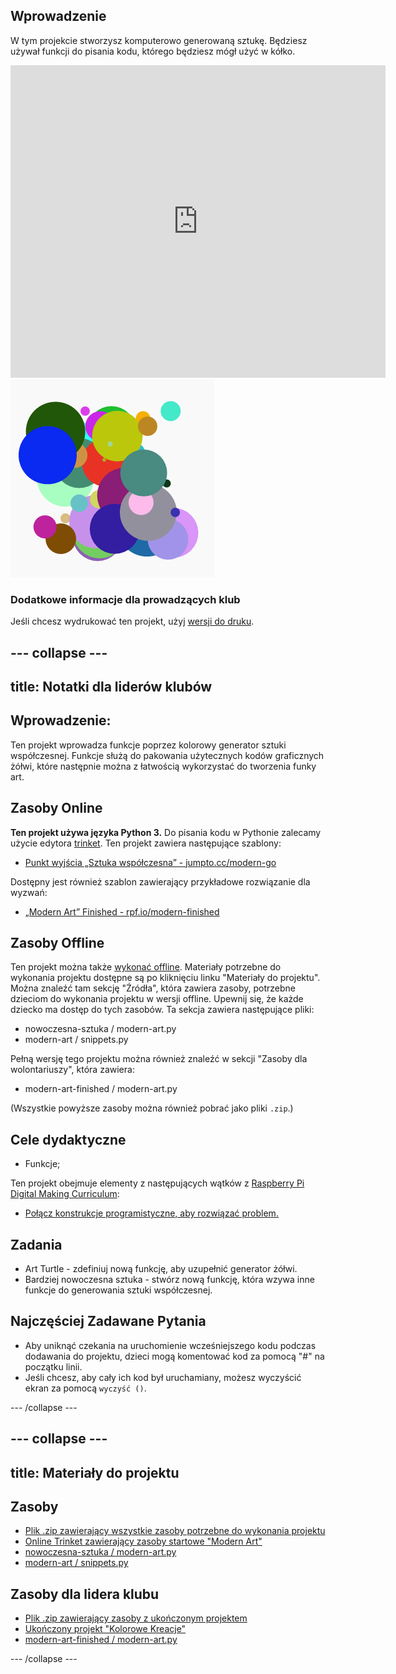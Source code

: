 ## Wprowadzenie

W tym projekcie stworzysz komputerowo generowaną sztukę. Będziesz używał funkcji do pisania kodu, którego będziesz mógł użyć w kółko.

<div class="trinket">
  <iframe src="https://trinket.io/embed/python/47bbc2fc2b?outputOnly=true&start=result" width="600" height="500" frameborder="0" marginwidth="0" marginheight="0" allowfullscreen>
  </iframe>
  <img src="images/modern-finished.png">
</div>

### Dodatkowe informacje dla prowadzących klub

Jeśli chcesz wydrukować ten projekt, użyj [wersji do druku](https://projects.raspberrypi.org/en/projects/modern-art/print).

## \--- collapse \---

## title: Notatki dla liderów klubów

## Wprowadzenie:

Ten projekt wprowadza funkcje poprzez kolorowy generator sztuki współczesnej. Funkcje służą do pakowania użytecznych kodów graficznych żółwi, które następnie można z łatwością wykorzystać do tworzenia funky art.

## Zasoby Online

**Ten projekt używa języka Python 3.** Do pisania kodu w Pythonie zalecamy użycie edytora [trinket](https://trinket.io/). Ten projekt zawiera następujące szablony:

* [Punkt wyjścia „Sztuka współczesna” - jumpto.cc/modern-go](http://jumpto.cc/modern-go)

Dostępny jest również szablon zawierający przykładowe rozwiązanie dla wyzwań:

* [„Modern Art” Finished - rpf.io/modern-finished](https://rpf.io/modern-finished)

## Zasoby Offline

Ten projekt można także [wykonać offline](https://www.codeclubprojects.org/en-GB/resources/python-working-offline/). Materiały potrzebne do wykonania projektu dostępne są po kliknięciu linku "Materiały do projektu". Można znaleźć tam sekcję "Źródła", która zawiera zasoby, potrzebne dzieciom do wykonania projektu w wersji offline. Upewnij się, że każde dziecko ma dostęp do tych zasobów. Ta sekcja zawiera następujące pliki:

* nowoczesna-sztuka / modern-art.py
* modern-art / snippets.py

Pełną wersję tego projektu można również znaleźć w sekcji "Zasoby dla wolontariuszy", która zawiera:

* modern-art-finished / modern-art.py

(Wszystkie powyższe zasoby można również pobrać jako pliki `.zip`.)

## Cele dydaktyczne

* Funkcje;

Ten projekt obejmuje elementy z następujących wątków z [Raspberry Pi Digital Making Curriculum](http://rpf.io/curriculum):

* [Połącz konstrukcje programistyczne, aby rozwiązać problem.](https://www.raspberrypi.org/curriculum/programming/builder)

## Zadania

* Art Turtle - zdefiniuj nową funkcję, aby uzupełnić generator żółwi.
* Bardziej nowoczesna sztuka - stwórz nową funkcję, która wzywa inne funkcje do generowania sztuki współczesnej.

## Najczęściej Zadawane Pytania

* Aby uniknąć czekania na uruchomienie wcześniejszego kodu podczas dodawania do projektu, dzieci mogą komentować kod za pomocą "#" na początku linii.
* Jeśli chcesz, aby cały ich kod był uruchamiany, możesz wyczyścić ekran za pomocą `wyczyść ()`. 

\--- /collapse \---

## \--- collapse \---

## title: Materiały do projektu

## Zasoby

* [Plik .zip zawierający wszystkie zasoby potrzebne do wykonania projektu](resources/modern-art-project-resources.zip)
* [Online Trinket zawierający zasoby startowe "Modern Art"](http://jumpto.cc/modern-go)
* [nowoczesna-sztuka / modern-art.py](resources/modern-art-modern-art.py)
* [modern-art / snippets.py](resources/modern-art-snippets.py)

## Zasoby dla lidera klubu

* [Plik .zip zawierający zasoby z ukończonym projektem](resources/modern-art-volunteer-resources.zip)
* [Ukończony projekt "Kolorowe Kreacje"](https://trinket.io/python/47bbc2fc2b)
* [modern-art-finished / modern-art.py](resources/modern-art-finished-modern-art.py)

\--- /collapse \---